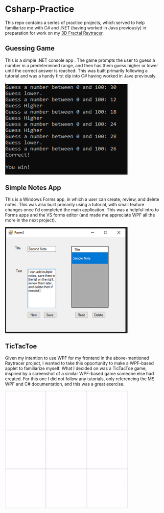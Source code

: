 # Csharp-Practice

This repo contains a series of practice projects, which served to help familiarize me with C# and .NET (having worked in Java previously) in preparation for work on my [3D Fractal Raytracer](https://github.com/crichards17/3D-Fratal-Raytracer).

## Guessing Game

This is a simple .NET console app . The game prompts the user to guess a number in a predetermined range, and then has them guess higher or lower until the correct answer is reached. This was built primarily following a tutorial and was a handy first dip into C# having worked in Java previously.

<img src="https://github.com/crichards17/Csharp-Practice/blob/main/Captures/Guessing.PNG?raw=true" width="400" name="Guessing Game" style="display:block;">

## Simple Notes App

This is a Windows Forms app, in which a user can create, review, and delete notes. This was also built primarily using a tutorial, with small feature changes once i'd completed the main application. This was a helpful intro to Forms apps and the VS forms editor (and made me appreciate WPF all the more in the next project).

<img src="https://github.com/crichards17/Csharp-Practice/blob/main/Captures/Notes.PNG?raw=true" width="400" name="Guessing Game" style="display:block;">

## TicTacToe

Given my intention to use WPF for my frontend in the above-mentioned Raytracer project, I wanted to take this opportunity to make a WPF-based applet to familiarize myself. What I decided on was a TicTacToe game, inspired by a screenshot of a similar WPF-based game someone else had created. For this one I did not follow any tutorials, only referencing the MS WPF and C# documentation, and this was a great exercise. 

<img src="https://github.com/crichards17/Csharp-Practice/blob/main/Captures/Tictactoe.gif?raw=true" width="400" name="Guessing Game" style="display:block;">

